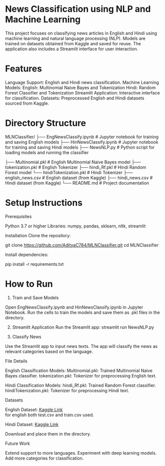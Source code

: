
# News Classification using NLP and Machine Learning

This project focuses on classifying news articles in English and Hindi using machine learning and natural language processing (NLP). Models are trained on datasets obtained from Kaggle and saved for reuse. The application also includes a Streamlit interface for user interaction.

# Features 

Language Support: English and Hindi news classification.
Machine Learning Models:
English: Multinomial Naive Bayes and Tokenization
Hindi: Random Forest Classifier and Tokenization
Streamlit Application: Interactive interface for classification.
Datasets: Preprocessed English and Hindi datasets sourced from Kaggle.


# Directory Structure


MLNClassifier/
├── EngNewsClassify.ipynb        # Jupyter notebook for training and saving English models
├── HinNewsClassify.ipynb        # Jupyter notebook for training and saving Hindi models
├── NewsNLP.py                   # Python script for loading models and running the classifier

├── Multinomial.pkl          # English Multinomial Naive Bayes model
├── tokenization.pkl         # English Tokenizer
├── hindi_Rf.pkl             # Hindi Random Forest model
└── hindiTokenization.pkl    # Hindi Tokenizer
├── english_news.csv         # English dataset (from Kaggle)
├── hindi_news.csv           # Hindi dataset (from Kaggle)
└── README.md                # Project documentation


# Setup Instructions

Prerequisites

Python 3.7 or higher
Libraries: numpy, pandas, sklearn, nltk, streamlit


Installation
Clone the repository:

git clone https://github.com/AdityaC784/MLNClassifier.git
cd MLNClassifier


Install dependencies:

pip install -r requirements.txt


# How to Run

1. Train and Save Models

Open EngNewsClassify.ipynb and HinNewsClassify.ipynb in Jupyter Notebook.
Run the cells to train the models and save them as .pkl files in the directory.


2. Streamlit Application
Run the Streamlit app:
    streamlit run NewsNLP.py


3. Classify News

Use the Streamlit app to input news texts.
The app will classify the news as relevant categories based on the language.

File Details

English Classification Models:
Multinomial.pkl: Trained Multinomial Naive Bayes classifier.
tokenization.pkl: Tokenizer for preprocessing English text.

Hindi Classification Models:
hindi_Rf.pkl: Trained Random Forest classifier.
hindiTokenization.pkl: Tokenizer for preprocessing Hindi text.

Datasets

English Dataset: [Kaggle Link](https://www.kaggle.com/datasets/amananandrai/ag-news-classification-dataset)   
for english both test.csv and train.csv used.

Hindi Dataset: [Kaggle Link](https://www.kaggle.com/datasets/amananandrai/ag-news-classification-dataset)

Download and place them in the directory.

Future Work

Extend support to more languages.
Experiment with deep learning models.
Add more categories for classification.

